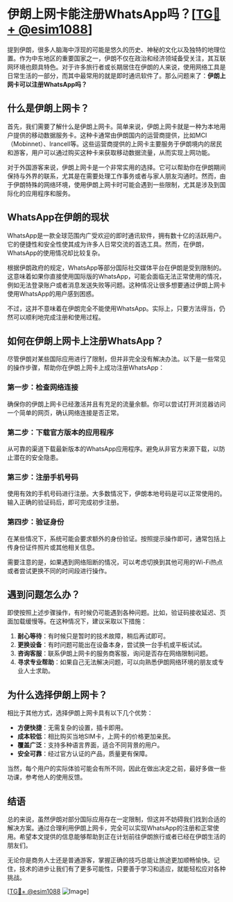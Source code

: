 # 伊朗上网卡能注册WhatsApp吗？[[TG💪+ @esim1088](https://t.me/s/esim1088)]

提到伊朗，很多人脑海中浮现的可能是悠久的历史、神秘的文化以及独特的地理位置。作为中东地区的重要国家之一，伊朗不仅在政治和经济领域备受关注，其互联网环境也颇具特色。对于许多旅行者或长期居住在伊朗的人来说，使用网络工具是日常生活的一部分，而其中最常用的就是即时通讯软件了。那么问题来了：**伊朗上网卡可以注册WhatsApp吗？**

## 什么是伊朗上网卡？

首先，我们需要了解什么是伊朗上网卡。简单来说，伊朗上网卡就是一种为本地用户提供的移动数据服务卡。这种卡通常由伊朗国内的运营商提供，比如MCI（Mobinnet）、Irancell等。这些运营商提供的上网卡主要服务于伊朗境内的居民和游客，用户可以通过购买这种卡来获取移动数据流量，从而实现上网功能。

对于外国游客来说，伊朗上网卡是一个非常实用的选择。它可以帮助你在伊朗期间保持与外界的联系，尤其是在需要处理工作事务或者与家人朋友沟通时。然而，由于伊朗特殊的网络环境，使用伊朗上网卡时可能会遇到一些限制，尤其是涉及到国际化的应用程序和服务。

## WhatsApp在伊朗的现状

WhatsApp是一款全球范围内广受欢迎的即时通讯软件，拥有数十亿的活跃用户。它的便捷性和安全性使其成为许多人日常交流的首选工具。然而，在伊朗，WhatsApp的使用情况却比较复杂。

根据伊朗政府的规定，WhatsApp等部分国际社交媒体平台在伊朗是受到限制的。这意味着如果你直接使用国际版的WhatsApp，可能会面临无法正常使用的情况，例如无法登录账户或者消息发送失败等问题。这种情况让很多想要通过伊朗上网卡使用WhatsApp的用户感到困惑。

不过，这并不意味着在伊朗完全不能使用WhatsApp。实际上，只要方法得当，仍然可以顺利地完成注册和使用过程。

## 如何在伊朗上网卡上注册WhatsApp？

尽管伊朗对某些国际应用进行了限制，但并非完全没有解决办法。以下是一些常见的操作步骤，帮助你在伊朗上网卡上成功注册WhatsApp：

### 第一步：检查网络连接
确保你的伊朗上网卡已经激活并且有充足的流量余额。你可以尝试打开浏览器访问一个简单的网页，确认网络连接是否正常。

### 第二步：下载官方版本的应用程序
从可靠的渠道下载最新版本的WhatsApp应用程序。避免从非官方来源下载，以防止潜在的安全隐患。

### 第三步：注册手机号码
使用有效的手机号码进行注册。大多数情况下，伊朗本地号码是可以正常使用的。输入正确的验证码后，即可完成初步注册。

### 第四步：验证身份
在某些情况下，系统可能会要求额外的身份验证。按照提示操作即可，通常包括上传身份证件照片或其他相关信息。

需要注意的是，如果遇到网络阻断的情况，可以考虑切换到其他可用的Wi-Fi热点或者尝试更换不同的时间段进行操作。

## 遇到问题怎么办？

即使按照上述步骤操作，有时候仍可能遇到各种问题。比如，验证码接收延迟、页面加载缓慢等。在这种情况下，建议采取以下措施：

1. **耐心等待**：有时候只是暂时的技术故障，稍后再试即可。
2. **更换设备**：有时问题可能出在设备本身，尝试换一台手机或平板试试。
3. **咨询客服**：联系伊朗上网卡的服务商客服，询问是否存在网络限制问题。
4. **寻求专业帮助**：如果自己无法解决问题，可以向熟悉伊朗网络环境的朋友或专业人士求助。

## 为什么选择伊朗上网卡？

相比于其他方式，选择伊朗上网卡具有以下几个优势：

- **方便快捷**：无需复杂的设置，插卡即用。
- **成本较低**：相比购买当地SIM卡，上网卡的价格更加亲民。
- **覆盖广泛**：支持多种语言界面，适合不同背景的用户。
- **安全可靠**：经过官方认证的产品，质量更有保障。

当然，每个用户的实际体验可能会有所不同，因此在做出决定之前，最好多做一些功课，参考他人的使用反馈。

## 结语

总的来说，虽然伊朗对部分国际应用存在一定限制，但这并不妨碍我们找到合适的解决方案。通过合理利用伊朗上网卡，完全可以实现WhatsApp的注册和正常使用。希望本文提供的信息能够帮助到正在计划前往伊朗旅行或者已经在伊朗生活的朋友们。

无论你是商务人士还是普通游客，掌握正确的技巧总能让旅途更加顺畅愉快。记住，技术的进步让我们有了更多可能性，只要善于学习和适应，就能轻松应对各种挑战。

[[TG💪+ @esim1088](https://t.me/s/esim1088) ![Image](https://i.postimg.cc/4NQfJmqS/Snipaste-2025-05-13-00-14-12.png)]